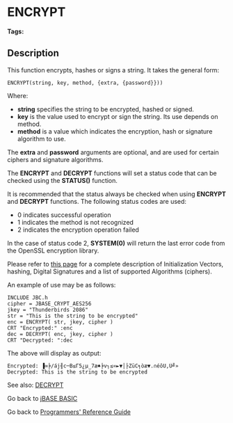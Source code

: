 # ENCRYPT

<PageHeader />

**Tags:**
<badge text='encryption' vertical='middle' />

## Description

This function encrypts, hashes or signs a string. It takes the general form:

```
ENCRYPT(string, key, method, {extra, {password}}))
```
Where:

- **string** specifies the string to be encrypted, hashed or signed.
- **key** is the value used to encrypt or sign the string. Its use depends on method.
- **method** is a value which indicates the encryption, hash or signature algorithm to use.

The **extra** and **password** arguments are optional, and are used for certain ciphers and signature algorithms.

The **ENCRYPT** and **DECRYPT** functions will set a status code that can be checked using the **STATUS()** function.  

It is recommended that the status always be checked when using **ENCRYPT** and **DECRYPT** functions. The following status codes are used:

- 0 indicates successful operation
- 1 indicates the method is not recognized
- 2 indicates the encryption operation failed

In the case of status code 2, **SYSTEM(0)** will return the last error code from the OpenSSL encryption library.

Please refer to [this page](../../../jbase/encryption/jbc-encrypt-decrypt-functions/README.md) for a complete description of Initialization Vectors, hashing, Digital Signatures and a list of supported Algorithms (ciphers).

An example of use may be as follows:
```
INCLUDE JBC.h
cipher = JBASE_CRYPT_AES256
jkey = "Thunderbirds 2086"
str = "This is the string to be encrypted"
enc = ENCRYPT( str, jkey, cipher )
CRT "Encrypted:" :enc
dec = DECRYPT( enc, jkey, cipher )
CRT "Decrypted: ":dec
```

The above will display as output:

```
Encrypted: ▐∞╞/áj╢c─B≤Γ5¿µ_7æ♠╞v┐≤«►▼│├ZüC╕òæ▼.∩éôU,Ü╝»
Decrypted: This is the string to be encrypted
````

See also: [DECRYPT](./../decrypt/README.md)

Go back to [jBASE BASIC](./../README.md)

Go back to [Programmers' Reference Guide](./../../reference-guides/jbc/README.md)

<PageFooter />
